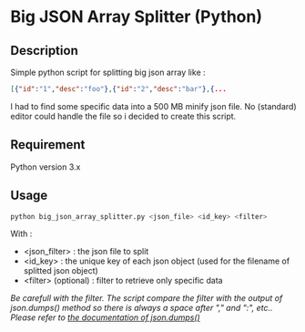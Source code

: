 Big JSON Array Splitter (Python)
================================

Description
-----------

Simple python script for splitting big json array like :
```json
[{"id":"1","desc":"foo"},{"id":"2","desc":"bar"},{...
```

I had to find some specific data into a 500 MB minify json file. No (standard) editor could handle the file so i decided to create this script.

Requirement
-----------

Python version 3.x

Usage
-----

```bash
python big_json_array_splitter.py <json_file> <id_key> <filter>
```

With :
+ <json_filter> : the json file to split
+ <id_key> : the unique key of each json object (used for the filename of splitted json object)
+ \<filter> (optional) : filter to retrieve only specific data

*Be carefull with the filter. The script compare the filter with the output of json.dumps() method so there is always a space after "," and ":", etc.. Please refer to [the documentation of json.dumps()](https://docs.python.org/3.7/library/json.html#json.dumps)*

